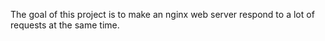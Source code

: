 The goal of this project is to make an nginx web server respond to a lot of requests at the same time.
